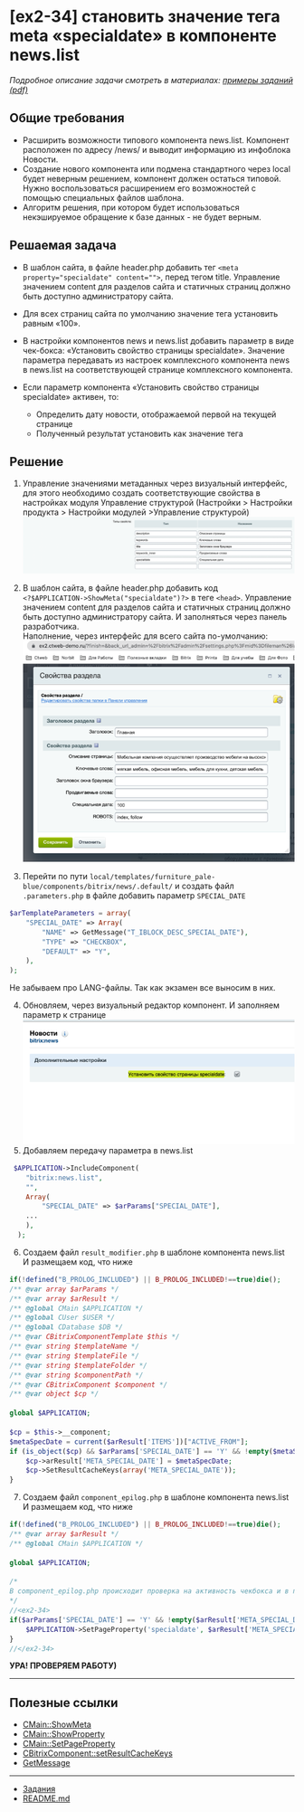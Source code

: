 # [ex2-34] становить значение тега meta «specialdate» в компоненте news.list

*Подробное описание задачи смотреть в материалах: [примеры заданий (pdf)](../pubinfo/Ex2AllType.pdf)*

## Общие требования

* Расширить возможности типового компонента news.list. Компонент расположен по адресу /news/ и выводит информацию из инфоблока Новости.
* Создание нового компонента или подмена стандартного через local будет неверным решением, компонент должен остаться типовой. Нужно воспользоваться расширением его возможностей с помощью специальных файлов шаблона.
* Алгоритм решения, при котором будет использоваться некэшируемое обращение к базе данных - не будет верным.

## Решаемая задача

* В шаблон сайта, в файле header.php добавить тег ```<meta property="specialdate" content="">```, перед тегом title. Управление значением content для разделов сайта и статичных страниц должно быть доступно администратору сайта.

* Для всех страниц сайта по умолчанию значение тега установить равным «100».

* В настройки компонентов news и news.list добавить параметр в виде чек-бокса: «Установить свойство страницы specialdate». Значение параметра передавать из настроек комплексного компонента news в news.list на соответствующей странице комплексного компонента.

* Если параметр компонента «Установить свойство страницы specialdate» активен, то:
    * Определить дату новости, отображаемой первой на текущей странице
    * Полученный результат установить как значение тега

## Решение
1. Управление значениями метаданных через визуальный интерфейс, для этого необходимо создать соответствующие свойства в настройках модуля Управление структурой (Настройки > Настройки продукта > Настройки модулей >Управление структурой)
   ![img.png](../screen/img.png)

2. В шаблон сайта, в файле header.php добавить код  
   `<?$APPLICATION->ShowMeta("specialdate")?>` в теге `<head>`. Управление значением content для разделов сайта и статичных страниц должно быть доступно администратору сайта. И заполняться через панель разработчика.  
   Наполнение, через интерфейс для всего сайта по-умолчанию:
   ![img2.png](../screen/img2.png)

3. Перейти по пути `local/templates/furniture_pale-blue/components/bitrix/news/.default/` и создать файл `.parameters.php` в файле добавить параметр `SPECIAL_DATE`

```php
$arTemplateParameters = array(
	"SPECIAL_DATE" => Array(
		"NAME" => GetMessage("T_IBLOCK_DESC_SPECIAL_DATE"),
		"TYPE" => "CHECKBOX",
		"DEFAULT" => "Y",
	),
);
```
Не забываем про LANG-файлы. Так как экзамен все выносим в них.

4. Обновляем, через визуальный редактор компонент. И заполняем параметр к странице
   ![img3.png](../screen/img3.png)
5. Добавляем передачу параметра в news.list
```php
 $APPLICATION->IncludeComponent(
	"bitrix:news.list",
	"",
	Array(
        "SPECIAL_DATE" => $arParams["SPECIAL_DATE"],
    ...
    ),
  );
```
6. Создаем файл `result_modifier.php` в шаблоне компонента news.list  
   И размещаем код, что ниже
```php
if(!defined("B_PROLOG_INCLUDED") || B_PROLOG_INCLUDED!==true)die();
/** @var array $arParams */
/** @var array $arResult */
/** @global CMain $APPLICATION */
/** @global CUser $USER */
/** @global CDatabase $DB */
/** @var CBitrixComponentTemplate $this */
/** @var string $templateName */
/** @var string $templateFile */
/** @var string $templateFolder */
/** @var string $componentPath */
/** @var CBitrixComponent $component */
/** @var object $cp */

global $APPLICATION;

$cp = $this->__component;
$metaSpecDate = current($arResult['ITEMS'])["ACTIVE_FROM"];
if (is_object($cp) && $arParams['SPECIAL_DATE'] == 'Y' && !empty($metaSpecDate)){
    $cp->arResult['META_SPECIAL_DATE'] = $metaSpecDate;
    $cp->SetResultCacheKeys(array('META_SPECIAL_DATE'));
}
```
7. Создаем файл `component_epilog.php`  в шаблоне компонента news.list  
   И размещаем код, что ниже
```php
if(!defined("B_PROLOG_INCLUDED") || B_PROLOG_INCLUDED!==true)die();
/** @var array $arResult */
/** @global CMain $APPLICATION */

global $APPLICATION;

/*
В component_epilog.php происходит проверка на активность чекбокса и в положительном случае устанавливается новое свойство страницы следующим образом
*/
//<ex2-34>
if($arParams['SPECIAL_DATE'] == 'Y' && !empty($arResult['META_SPECIAL_DATE'])){
    $APPLICATION->SetPageProperty('specialdate', $arResult['META_SPECIAL_DATE']);
}
//</ex2-34>

```
**УРА! ПРОВЕРЯЕМ РАБОТУ)**
***
## Полезные ссылки
* [CMain::ShowMeta](https://dev.1c-bitrix.ru/api_help/main/reference/cmain/showmeta.php)
* [CMain::ShowProperty](https://dev.1c-bitrix.ru/api_help/main/reference/cmain/showproperty.php)
* [CMain::SetPageProperty](https://dev.1c-bitrix.ru/api_help/main/reference/cmain/setpageproperty.php)
* [CBitrixComponent::setResultCacheKeys](https://dev.1c-bitrix.ru/api_help/main/reference/cbitrixcomponent/setresultcachekeys.php)
* [GetMessage](https://dev.1c-bitrix.ru/api_help/main/functions/localization/getmessage.php)

____
* [Задания](tasks.md)
* [README.md](../../README.md)